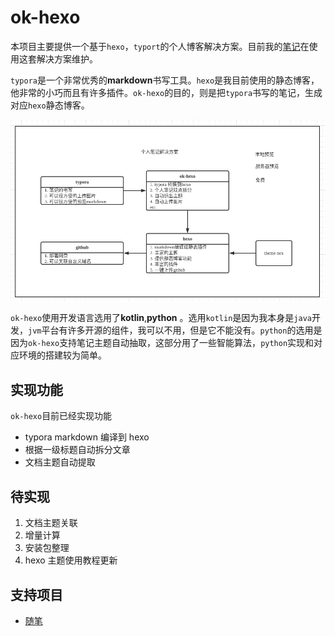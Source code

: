 # ok-hexo

本项目主要提供一个基于`hexo`，`typort`的个人博客解决方案。目前我的[笔记](https://guoxiujun.com)在使用这套解决方案维护。

`typora`是一个非常优秀的**markdown**书写工具。`hexo`是我目前使用的静态博客，他非常的小巧而且有许多插件。`ok-hexo`的目的，则是把`typora`书写的笔记，生成对应`hexo`静态博客。

![个人笔记解决方案](doc/解决方案.png)

`ok-hexo`使用开发语言选用了**kotlin**,**python** 。选用`kotlin`是因为我本身是`java`开发，`jvm`平台有许多开源的组件，我可以不用，但是它不能没有。`python`的选用是因为`ok-hexo`支持笔记主题自动抽取，这部分用了一些智能算法，`python`实现和对应环境的搭建较为简单。

## 实现功能
`ok-hexo`目前已经实现功能
- typora markdown 编译到 hexo
- 根据一级标题自动拆分文章
- 文档主题自动提取

## 待实现
1. 文档主题关联
2. 增量计算
3. 安装包整理
4. hexo 主题使用教程更新

## 支持项目
- [随笔](https://guoxiujun.com)